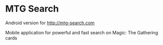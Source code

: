 MTG Search
==========

Android version for http://mtg-search.com

Mobile application for powerful and fast search on Magic: The Gathering cards
